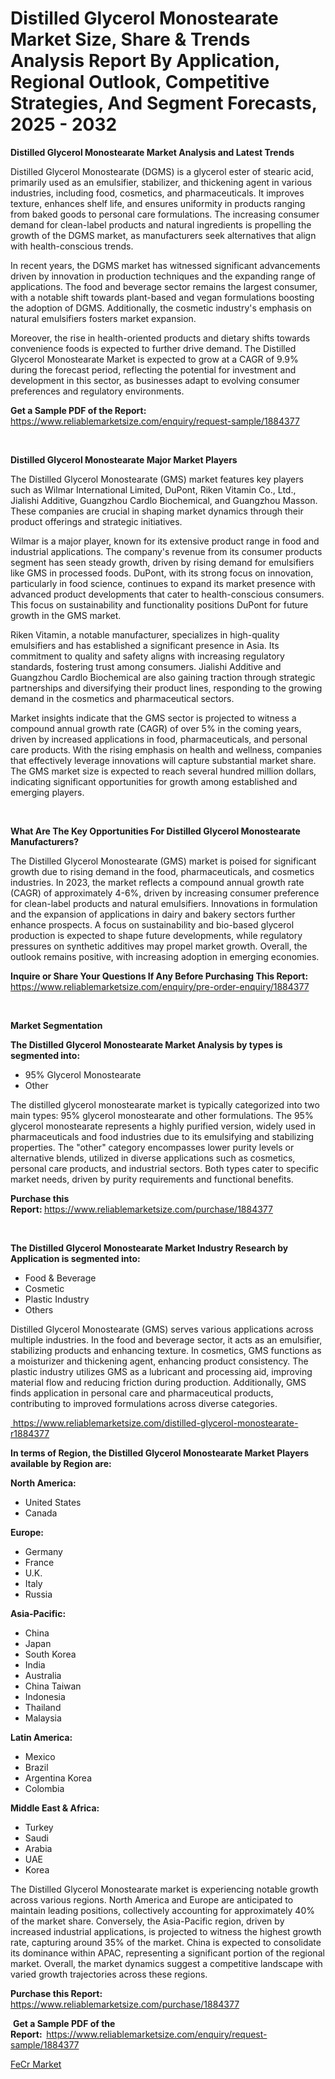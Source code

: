 <p><h1>Distilled Glycerol Monostearate Market Size, Share & Trends Analysis Report By Application, Regional Outlook, Competitive Strategies, And Segment Forecasts, 2025 - 2032</h1></p><p><strong>Distilled Glycerol Monostearate Market Analysis and Latest Trends</strong></p>
<p><p>Distilled Glycerol Monostearate (DGMS) is a glycerol ester of stearic acid, primarily used as an emulsifier, stabilizer, and thickening agent in various industries, including food, cosmetics, and pharmaceuticals. It improves texture, enhances shelf life, and ensures uniformity in products ranging from baked goods to personal care formulations. The increasing consumer demand for clean-label products and natural ingredients is propelling the growth of the DGMS market, as manufacturers seek alternatives that align with health-conscious trends.</p><p>In recent years, the DGMS market has witnessed significant advancements driven by innovation in production techniques and the expanding range of applications. The food and beverage sector remains the largest consumer, with a notable shift towards plant-based and vegan formulations boosting the adoption of DGMS. Additionally, the cosmetic industry's emphasis on natural emulsifiers fosters market expansion.</p><p>Moreover, the rise in health-oriented products and dietary shifts towards convenience foods is expected to further drive demand. The Distilled Glycerol Monostearate Market is expected to grow at a CAGR of 9.9% during the forecast period, reflecting the potential for investment and development in this sector, as businesses adapt to evolving consumer preferences and regulatory environments.</p></p>
<p><strong>Get a Sample PDF of the Report:&nbsp;</strong> <a href="https://www.reliablemarketsize.com/enquiry/request-sample/1884377?utm_campaign=3168&utm_medium=2&utm_source=Github&utm_content=ia&utm_term=01042025&utm_id=distilled-glycerol-monostearate">https://www.reliablemarketsize.com/enquiry/request-sample/1884377</a></p>
<p>&nbsp;</p>
<p><strong>Distilled Glycerol Monostearate Major Market Players</strong></p>
<p><p>The Distilled Glycerol Monostearate (GMS) market features key players such as Wilmar International Limited, DuPont, Riken Vitamin Co., Ltd., Jialishi Additive, Guangzhou Cardlo Biochemical, and Guangzhou Masson. These companies are crucial in shaping market dynamics through their product offerings and strategic initiatives.</p><p>Wilmar is a major player, known for its extensive product range in food and industrial applications. The company's revenue from its consumer products segment has seen steady growth, driven by rising demand for emulsifiers like GMS in processed foods. DuPont, with its strong focus on innovation, particularly in food science, continues to expand its market presence with advanced product developments that cater to health-conscious consumers. This focus on sustainability and functionality positions DuPont for future growth in the GMS market.</p><p>Riken Vitamin, a notable manufacturer, specializes in high-quality emulsifiers and has established a significant presence in Asia. Its commitment to quality and safety aligns with increasing regulatory standards, fostering trust among consumers. Jialishi Additive and Guangzhou Cardlo Biochemical are also gaining traction through strategic partnerships and diversifying their product lines, responding to the growing demand in the cosmetics and pharmaceutical sectors.</p><p>Market insights indicate that the GMS sector is projected to witness a compound annual growth rate (CAGR) of over 5% in the coming years, driven by increased applications in food, pharmaceuticals, and personal care products. With the rising emphasis on health and wellness, companies that effectively leverage innovations will capture substantial market share. The GMS market size is expected to reach several hundred million dollars, indicating significant opportunities for growth among established and emerging players.</p></p>
<p>&nbsp;</p>
<p><strong>What Are The Key Opportunities For Distilled Glycerol Monostearate Manufacturers?</strong></p>
<p><p>The Distilled Glycerol Monostearate (GMS) market is poised for significant growth due to rising demand in the food, pharmaceuticals, and cosmetics industries. In 2023, the market reflects a compound annual growth rate (CAGR) of approximately 4-6%, driven by increasing consumer preference for clean-label products and natural emulsifiers. Innovations in formulation and the expansion of applications in dairy and bakery sectors further enhance prospects. A focus on sustainability and bio-based glycerol production is expected to shape future developments, while regulatory pressures on synthetic additives may propel market growth. Overall, the outlook remains positive, with increasing adoption in emerging economies.</p></p>
<p><strong>Inquire or Share Your Questions If Any Before Purchasing This Report:</strong> <a href="https://www.reliablemarketsize.com/enquiry/pre-order-enquiry/1884377?utm_campaign=3168&utm_medium=2&utm_source=Github&utm_content=ia&utm_term=01042025&utm_id=distilled-glycerol-monostearate">https://www.reliablemarketsize.com/enquiry/pre-order-enquiry/1884377</a></p>
<p>&nbsp;</p>
<p><strong>Market Segmentation</strong></p>
<p><strong>The Distilled Glycerol Monostearate Market Analysis by types is segmented into:</strong></p>
<p><ul><li>95% Glycerol Monostearate</li><li>Other</li></ul></p>
<p><p>The distilled glycerol monostearate market is typically categorized into two main types: 95% glycerol monostearate and other formulations. The 95% glycerol monostearate represents a highly purified version, widely used in pharmaceuticals and food industries due to its emulsifying and stabilizing properties. The "other" category encompasses lower purity levels or alternative blends, utilized in diverse applications such as cosmetics, personal care products, and industrial sectors. Both types cater to specific market needs, driven by purity requirements and functional benefits.</p></p>
<p><strong>Purchase this Report:&nbsp;</strong><a href="https://www.reliablemarketsize.com/purchase/1884377?utm_campaign=3168&utm_medium=2&utm_source=Github&utm_content=ia&utm_term=01042025&utm_id=distilled-glycerol-monostearate">https://www.reliablemarketsize.com/purchase/1884377</a></p>
<p>&nbsp;</p>
<p><strong>The Distilled Glycerol Monostearate Market Industry Research by Application is segmented into:</strong></p>
<p><ul><li>Food & Beverage</li><li>Cosmetic</li><li>Plastic Industry</li><li>Others</li></ul></p>
<p><p>Distilled Glycerol Monostearate (GMS) serves various applications across multiple industries. In the food and beverage sector, it acts as an emulsifier, stabilizing products and enhancing texture. In cosmetics, GMS functions as a moisturizer and thickening agent, enhancing product consistency. The plastic industry utilizes GMS as a lubricant and processing aid, improving material flow and reducing friction during production. Additionally, GMS finds application in personal care and pharmaceutical products, contributing to improved formulations across diverse categories.</p></p>
<p><a href="https://www.reliablemarketsize.com/distilled-glycerol-monostearate-r1884377?utm_campaign=3168&utm_medium=2&utm_source=Github&utm_content=ia&utm_term=01042025&utm_id=distilled-glycerol-monostearate">&nbsp;https://www.reliablemarketsize.com/distilled-glycerol-monostearate-r1884377</a></p>
<p><strong>In terms of Region, the Distilled Glycerol Monostearate Market Players available by Region are:</strong></p>
<p>
    <p> <strong> North America: </strong>
        <ul>
            <li>United States</li>
            <li>Canada</li>
        </ul>
        </p> 
    <p> <strong> Europe: </strong>
        <ul>
            <li>Germany</li>
            <li>France</li>
            <li>U.K.</li>
            <li>Italy</li>
            <li>Russia</li>
        </ul>
        </p> 
    <p> <strong> Asia-Pacific: </strong>
        <ul>
            <li>China</li>
            <li>Japan</li>
            <li>South Korea</li>
            <li>India</li>
            <li>Australia</li>
            <li>China Taiwan</li>
            <li>Indonesia</li>
            <li>Thailand</li>
            <li>Malaysia</li>
        </ul>
        </p> 
    <p> <strong> Latin America: </strong>
        <ul>
            <li>Mexico</li>
            <li>Brazil</li>
            <li>Argentina Korea</li>
            <li>Colombia</li>
        </ul>
        </p> 
    <p> <strong> Middle East & Africa: </strong>
        <ul>
            <li>Turkey</li>
            <li>Saudi</li>
            <li>Arabia</li>
            <li>UAE</li>
            <li>Korea</li>
        </ul>
    </p>
    </p>
<p><p>The Distilled Glycerol Monostearate market is experiencing notable growth across various regions. North America and Europe are anticipated to maintain leading positions, collectively accounting for approximately 40% of the market share. Conversely, the Asia-Pacific region, driven by increased industrial applications, is projected to witness the highest growth rate, capturing around 35% of the market. China is expected to consolidate its dominance within APAC, representing a significant portion of the regional market. Overall, the market dynamics suggest a competitive landscape with varied growth trajectories across these regions.</p></p>
<p><strong>Purchase this Report: </strong><a href="https://www.reliablemarketsize.com/purchase/1884377?utm_campaign=3168&utm_medium=2&utm_source=Github&utm_content=ia&utm_term=01042025&utm_id=distilled-glycerol-monostearate">https://www.reliablemarketsize.com/purchase/1884377</a></p>
<p>&nbsp;<strong>Get a Sample PDF of the Report:&nbsp;&nbsp;</strong><a href="https://www.reliablemarketsize.com/enquiry/request-sample/1884377?utm_campaign=3168&utm_medium=2&utm_source=Github&utm_content=ia&utm_term=01042025&utm_id=distilled-glycerol-monostearate">https://www.reliablemarketsize.com/enquiry/request-sample/1884377</a></p>
<p><strong></strong></p>
<p><p><a href="https://github.com/supicweg/Market-Research-Report-List-1/blob/main/fecr-market.md?utm_campaign=3168&utm_medium=2&utm_source=Github&utm_content=ia&utm_term=01042025&utm_id=distilled-glycerol-monostearate">FeCr Market</a></p></p>